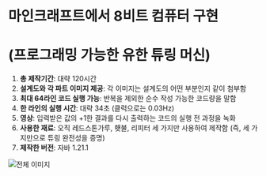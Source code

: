 # 마인크래프트에서 8비트 컴퓨터 구현
# (프로그래밍 가능한 유한 튜링 머신)

1. **총 제작기간**: 대략 120시간
2. **설계도와 각 파트 이미지 제공**: 각 이미지는 설계도의 어떤 부분인지 같이 첨부함
3. **최대 64라인 코드 실행 가능**: 반복을 제외한 순수 작성 가능한 코드량을 말함
4. **한 라인의 실행 시간**: 대략 34초 (클럭으로는 0.03Hz)
5. **영상**: 입력받은 값의 +1한 결과를 다시 출력하는 코드의 실행 전 과정을 녹화
6. **사용한 재료**: 오직 레드스톤가루, 횃불, 리피터 세 가지만 사용하여 제작함 (즉, 세 가지만으로 튜링 완전성을 증명)
7. **제작한 버전**: 자바 1.21.1

![전체 이미지](./overall.png)
